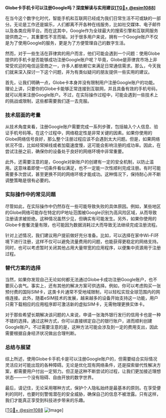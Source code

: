 **Globe卡手机卡可以注册Google吗？深度解读与实用建议[[TG💪+ @esim1088](https://t.me/s/esim1088)]**

在当今这个数字化时代，智能手机和互联网已经成为我们日常生活不可或缺的一部分。无论是工作还是娱乐，人们都离不开各种在线服务，比如社交媒体、电子邮件以及各类应用平台。而在这其中，Google作为全球最大的搜索引擎和互联网服务提供商之一，其重要性不言而喻。对于很多用户来说，拥有一个Google账户不仅是为了使用Google的服务，更是为了方便管理自己的数字生活。

然而，对于一些生活在菲律宾的用户而言，他们可能会遇到一个问题：使用Globe提供的手机卡是否能够成功注册Google账户呢？毕竟，Globe是菲律宾市场上非常受欢迎的电信运营商之一，许多人都依赖它来满足日常通信需求。那么，今天我们就来深入探讨一下这个问题，并为有类似疑问的朋友提供一些实用的建议。

首先，让我们明确一点，Globe卡本身并没有限制用户注册Google账户的功能。理论上讲，只要你的Globe卡能够正常连接到互联网，并且具备有效的手机号码，就可以用来注册Google账户。不过，在实际操作过程中，可能会遇到一些技术上的挑战或限制，这些都需要我们逐一去克服。

### 技术层面的考量

从技术角度来看，注册Google账户需要完成一系列步骤，包括输入个人信息、验证手机号码等。在这个过程中，网络稳定性是非常关键的因素。如果你使用的Globe网络信号良好，那么整个注册过程应该不会遇到太大问题。但是，如果网络状况不佳，比如经常掉线或者加载速度慢，这可能会影响注册的成功率。因此，在尝试注册之前，确保你的设备处于良好的网络环境中非常重要。

此外，还需要注意的是，Google对新账户的创建有一定的安全机制，以防止滥用。这意味着即使一切条件看似满足，也不一定能一次性顺利完成注册。有时可能需要多次尝试，甚至更换不同的网络环境才能成功。这种情况下，保持耐心并不断调整策略是很有必要的。

### 实际操作中的常见问题

尽管如此，在实际操作中仍然存在一些可能导致失败的具体原因。例如，某些地区的Globe网络可能存在特定的IP地址范围被Google识别为高风险区域，从而导致注册请求被拒绝。这种情况虽然少见，但确实有可能发生。另外，如果你使用的Globe卡套餐流量有限，也可能因为数据消耗过大而导致无法继续完成注册流程。

针对上述情况，我们建议用户提前做好充分准备。比如，可以选择在家中Wi-Fi环境下进行注册，这样不仅可以避免流量费用的问题，也能获得更稳定的网络支持。同时，也可以考虑暂时关闭其他占用大量带宽的应用程序，以便集中资源用于注册过程。

### 替代方案的选择

当然，如果你发现自己无论如何都无法通过Globe卡成功注册Google账户，也不要灰心丧气。事实上，还有其他的解决方案可供选择。例如，你可以考虑购买一张预付费的国际SIM卡，这类卡片通常不受地域限制，可以轻松实现全球范围内的网络连接。此外，随着eSIM技术的发展，越来越多的设备开始支持这一功能，用户只需下载相应的应用程序即可激活新的虚拟SIM卡，无需物理更换实体卡。

对于那些希望长期解决该问题的人来说，申请一张海外银行发行的信用卡也是一种不错的选择。通过这种方式，你可以直接绑定自己的银行账户，进而顺利创建Google账户。不过需要注意的是，这种方法可能会涉及到一定的费用支出，因此需要根据自身经济状况做出合理判断。

### 总结与展望

综上所述，使用Globe卡手机卡是可以注册Google账户的，但需要结合实际情况灵活应对可能出现的各种障碍。无论是优化现有网络条件，还是探索替代性解决方案，都需要用户付出一定努力。但正是这种不断尝试的过程，让我们更加接近理想状态——一个没有阻碍、自由开放的数字世界。

最后，请记住，无论采用哪种方式，保护个人隐私始终是最基本的原则。在享受便利的同时，也要时刻警惕潜在的安全威胁，确保自己的信息不被泄露。只有这样，我们才能真正享受到科技进步带来的乐趣。

[[TG💪+ @esim1088](https://t.me/s/esim1088) ![Image](https://i.postimg.cc/4NQfJmqS/Snipaste-2025-05-13-00-14-12.png)]